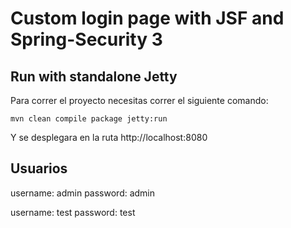 Custom login page with JSF and Spring-Security 3
=========================================

Run with standalone Jetty
-------------------------

Para correr el proyecto necesitas correr el siguiente comando: 

    mvn clean compile package jetty:run

Y se desplegara en la ruta http://localhost:8080

## Usuarios

username: admin
password: admin

username: test
password: test


